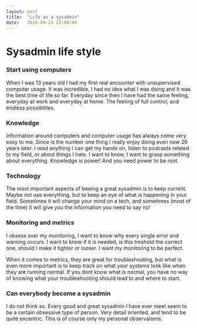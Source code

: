 ```yaml
---
layout: post
title:  "Life as a sysadmin"
date:   2016-04-21 22:00:00
---
```

# Sysadmin life style 

### Start using computers

When I was 13 years old I had my first real encounter with unsupervised computer usage. It was incredible, I had no idea what I was doing and it was the best time of life so far. Everyday since then I have had the same feeling, everyday at work and everyday at home. The feeling of full control, and endless possibilites. 

### Knowledge 

Information around computers and computer usage has always come very easy to me. Since is the number one thing I really enjoy doing even now 26 years later. I read anything I can get my hands on, listen to podcasts related to my field, or about things I hate. I want to know, I want to grasp something about everything. Knowledge is power! And you need power to be root. 

### Technology

The most important aspects of beeing a great sysadmin is to keep current. Maybe not use everything, but to keep an eye of what is happening in your field. Sometimes it will change your mind on a tech, and sometimes (most of the time) it will give you the information you need to say no! 

### Monitoring and metrics 

I obsess over my monitoring, I want to know why every single error and warning occurs. I want to know if it is needed, is this treshold the correct one, should I make it tighter or looser. I want my monitoring to be perfect. 

When it comes to metrics, they are great for troubleshooting, but what is even more important is to keep track on what your systems look like when they are running normal. If you dont know what is normal, you have no way of knowing what your troubleshooting should lead to and where to start. 

### Can everybody become a sysadmin

I do not think so. Every good and great sysadmin I have ever meet seem to be a certain obsessive type of person. Very detail oriented, and tend to be quite excentric. This is of course only my personal observations. 

